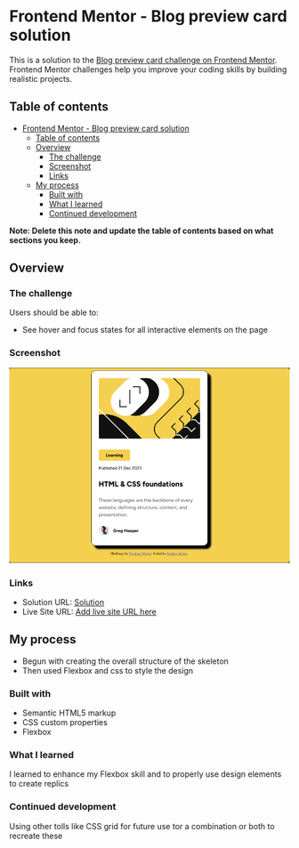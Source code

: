 # Frontend Mentor - Blog preview card solution

This is a solution to the [Blog preview card challenge on Frontend Mentor](https://www.frontendmentor.io/challenges/blog-preview-card-ckPaj01IcS). Frontend Mentor challenges help you improve your coding skills by building realistic projects. 

## Table of contents

- [Frontend Mentor - Blog preview card solution](#frontend-mentor---blog-preview-card-solution)
  - [Table of contents](#table-of-contents)
  - [Overview](#overview)
    - [The challenge](#the-challenge)
    - [Screenshot](#screenshot)
    - [Links](#links)
  - [My process](#my-process)
    - [Built with](#built-with)
    - [What I learned](#what-i-learned)
    - [Continued development](#continued-development)

**Note: Delete this note and update the table of contents based on what sections you keep.**

## Overview

### The challenge

Users should be able to:

- See hover and focus states for all interactive elements on the page

### Screenshot

![My Design](./assets/images/screenshot.png)

### Links

- Solution URL: [Solution](https://github.com/Stephen-Salano/Blog-preview-card-FEM.git)
- Live Site URL: [Add live site URL here](https://your-live-site-url.com)

## My process

- Begun with creating the overall structure of the skeleton
- Then used Flexbox and css to style the design

### Built with

- Semantic HTML5 markup
- CSS custom properties
- Flexbox

### What I learned


I learned to enhance my Flexbox skill and to properly use design elements to create replics


### Continued development

Using other tolls like CSS grid for future use tor a combination or both to recreate these
